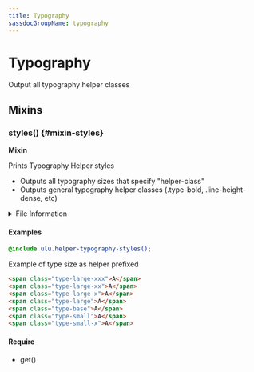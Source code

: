 ```yaml
---
title: Typography
sassdocGroupName: typography
---
```



# Typography

<div class="type-large">

Output all typography helper classes

</div>



## Mixins




<div class="sassdoc-item-header">

###  styles() {#mixin-styles}

  <div class="sassdoc-item-header__labels">
    <span class="tag tag--primary"><strong>Mixin</strong></span>
  </div>

</div>

  

Prints Typography Helper styles
- Outputs all typography sizes that specify "helper-class"
- Outputs general typography helper classes (.type-bold, .line-height-dense, etc)
    
    


<details>
  <summary>File Information</summary>
  
- **File:** _typography.scss
- **Group:** typography
- **Type:** mixin
- **Lines (comments):** 11-23
- **Lines (code):** 25-83

</details>

    

#### Examples

      


``` scss
@include ulu.helper-typography-styles();
```
  

      

Example of type size as helper prefixed      


``` html
<span class="type-large-xxx">A</span>
<span class="type-large-xx">A</span>
<span class="type-large-x">A</span>
<span class="type-large">A</span>
<span class="type-base">A</span>
<span class="type-small">A</span>
<span class="type-small-x">A</span>
```
  

      

#### Require

- get()
  
  
  